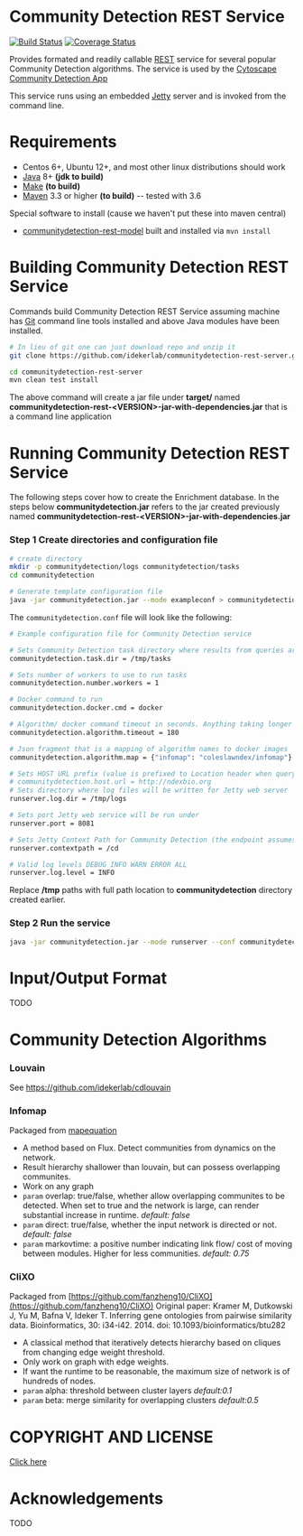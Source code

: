 
[jetty]: http://eclipse.org/jetty/
[maven]: http://maven.apache.org/
[java]: https://www.oracle.com/java/index.html
[git]: https://git-scm.com/
[rest]: https://en.wikipedia.org/wiki/Representational_state_transfer
[make]: https://www.gnu.org/software/make
[cdapp]: https://github.com/idekerlab/cy-community-detection

Community Detection REST Service
===================================

[![Build Status](https://travis-ci.org/idekerlab/communitydetection-rest-server.svg?branch=master)](https://travis-ci.org/idekerlab/communitydetection-rest-server) 
[![Coverage Status](https://coveralls.io/repos/github/idekerlab/communitydetection-rest-server/badge.svg)](https://coveralls.io/github/idekerlab/communitydetection-rest-server)

Provides formated and readily callable [REST][rest] service for several popular Community Detection algorithms. 
The service is used by the [Cytoscape Community Detection App][cdapp]

This service runs using an embedded [Jetty][jetty] server and is invoked
from the command line. 


Requirements
============

* Centos 6+, Ubuntu 12+, and most other linux distributions should work
* [Java][java] 8+ **(jdk to build)**
* [Make][make] **(to build)**
* [Maven][maven] 3.3 or higher **(to build)** -- tested with 3.6

Special software to install (cause we haven't put these into maven central)

* [communitydetection-rest-model](https://github.com/idekerlab/communitydetection-rest-model) built and installed via `mvn install`


Building Community Detection REST Service
=========================================

Commands build Community Detection REST Service assuming machine has [Git][git] command line tools 
installed and above Java modules have been installed.

```Bash
# In lieu of git one can just download repo and unzip it
git clone https://github.com/idekerlab/communitydetection-rest-server.git

cd communitydetection-rest-server
mvn clean test install
```

The above command will create a jar file under **target/** named  
**communitydetection-rest-\<VERSION\>-jar-with-dependencies.jar** that
is a command line application


Running Community Detection REST Service
===========================================

The following steps cover how to create the Enrichment database.
In the steps below **communitydetection.jar** refers to the jar
created previously named **communitydetection-rest-\<VERSION\>-jar-with-dependencies.jar**

### Step 1 Create directories and configuration file

```bash
# create directory
mkdir -p communitydetection/logs communitydetection/tasks
cd communitydetection

# Generate template configuration file
java -jar communitydetection.jar --mode exampleconf > communitydetection.conf
```

The `communitydetection.conf` file will look like the following:

```bash
# Example configuration file for Community Detection service

# Sets Community Detection task directory where results from queries are stored
communitydetection.task.dir = /tmp/tasks

# Sets number of workers to use to run tasks
communitydetection.number.workers = 1

# Docker command to run
communitydetection.docker.cmd = docker

# Algorithm/ docker command timeout in seconds. Anything taking longer will be killed
communitydetection.algorithm.timeout = 180

# Json fragment that is a mapping of algorithm names to docker images
communitydetection.algorithm.map = {"infomap": "coleslawndex/infomap"}

# Sets HOST URL prefix (value is prefixed to Location header when query is invoked. Can be commented out)
# communitydetection.host.url = http://ndexbio.org
# Sets directory where log files will be written for Jetty web server
runserver.log.dir = /tmp/logs

# Sets port Jetty web service will be run under
runserver.port = 8081

# Sets Jetty Context Path for Community Detection (the endpoint assumes /cd so if apache doesnt redirect from there then add /cd here
runserver.contextpath = /cd

# Valid log levels DEBUG INFO WARN ERROR ALL
runserver.log.level = INFO

```

Replace **/tmp** paths with full path location to **communitydetection** directory 
created earlier.


### Step 2 Run the service

```bash
java -jar communitydetection.jar --mode runserver --conf communitydetection.conf
```

Input/Output Format
================

TODO

Community Detection Algorithms
===========================

### Louvain

See https://github.com/idekerlab/cdlouvain

### Infomap

Packaged from [mapequation](https://www.mapequation.org/code.html)

- A method based on Flux. Detect communities from dynamics on the network.
- Result hierarchy shallower than louvain, but can possess overlapping communites.
- Work on any graph
- `param` overlap: true/false, whether allow overlapping communites to be detected. When set to true and the network is large, can render substantial increase in runtime.  *default: false*
- `param` direct: true/false, whether the input network is directed or not.  *default: false*
- `param` markovtime: a positive number indicating link flow/ cost of moving between modules. Higher for less communities.  *default: 0.75*

### CliXO

Packaged from [https://github.com/fanzheng10/CliXO](https://github.com/fanzheng10/CliXO)
Original paper: Kramer M, Dutkowski J, Yu M, Bafna V, Ideker T. Inferring gene ontologies from pairwise similarity data. Bioinformatics, 30: i34-i42. 2014. doi: 10.1093/bioinformatics/btu282

- A classical method that iteratively detects hierarchy based on cliques from changing edge weight threshold.
- Only work on graph with edge weights.
- If want the runtime to be reasonable, the maximum size of network is of hundreds of nodes.
- `param` alpha: threshold between cluster layers  *default:0.1*
- `param` beta: merge similarity for overlapping clusters  *default:0.5*


COPYRIGHT AND LICENSE
=====================

[Click here](LICENSE)

Acknowledgements
================

TODO
